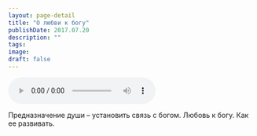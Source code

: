 ```yaml
---
layout: page-detail
title: "О любви к богу"
publishDate: 2017.07.20
description: ""
tags:
image:
draft: false
---
```


<audio title="2017.07.20 - О любви к богу.mp3" src="https://filer-api.advayta.org/v1.0/public/files/74419" controls=""></audio>

 Предназначение души – установить связь с богом. Любовь к богу. Как ее развивать. 

  
